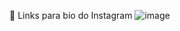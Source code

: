 🌹 Links para bio do Instagram
![image](https://github.com/math-matos/links-instagram/assets/106177721/301fbc0a-00f6-4e2b-afe6-8e2264d8c985)
